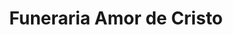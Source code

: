 ---
title: "Funeraria Amor de Cristo"
url: /san-miguel/funeraria-amor-de-cristo/
shop: Bestattungen
---